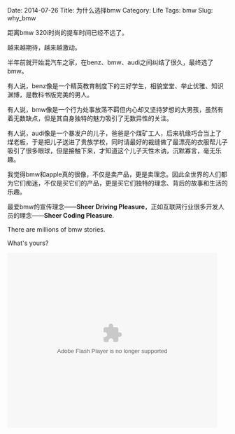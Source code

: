 Date: 2014-07-26
Title: 为什么选择bmw
Category: Life
Tags: bmw
Slug: why_bmw

距离bmw 320i时尚的提车时间已经不远了。

越来越期待，越来越激动。

半年前就开始混汽车之家，在benz、bmw、audi之间纠结了很久，最终选了bmw。

有人说，benz像是一个精英教育制度下的三好学生，相貌堂堂、举止优雅、知识渊博，是教科书版完美的男人。

有人说，bmw像是一个行为处事放荡不羁但内心却又坚持梦想的大男孩，虽然有着无数缺点，但是其自身独特的魅力吸引了无数异性的关注。

有人说，audi像是一个暴发户的儿子，爸爸是个煤矿工人，后来机缘巧合当上了煤老板，于是把儿子送进了贵族学校，同时请最好的裁缝做了最漂亮的衣服帮儿子吸引了很多眼球，但是接触下来，才知道这个儿子天性木讷，沉默寡言，毫无乐趣。

我觉得bmw和apple真的很像，不仅是卖产品，更是卖理念。因此全世界的人们都为它们痴迷，不仅是买它们的产品，更是买它们独特的理念、背后的故事和生活的乐趣。

最爱bmw的宣传理念——**Sheer Driving Pleasure**，正如互联网行业很多开发人员的理念——**Sheer Coding Pleasure**.

There are millions of bmw stories.

What's yours?

<embed src="http://static.youku.com/v1.0.0149/v/swf/loader.swf?VideoIDS=XNzMzNTkyMjcy&winType=adshow&isAutoPlay=false" quality="best" width="480" height="400" align="middle" allowScriptAccess="never"  allowNetworking="internal" type="application/x-shockwave-flash"></embed>

